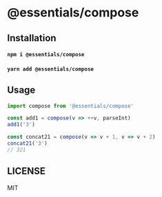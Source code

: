 # @essentials/compose

## Installation
#### `npm i @essentials/compose`
#### `yarn add @essentials/compose`

## Usage
```js
import compose from '@essentials/compose'

const add1 = compose(v => ++v, parseInt)
add1('3')

const concat21 = compose(v => v + 1, v => v + 2)
concat21('3')
// 321
````

## LICENSE
MIT